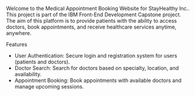 Welcome to the Medical Appointment Booking Website for StayHealthy Inc.. This project is part of the IBM Front-End Development Capstone project. The aim of this platform is to provide patients with the ability to access doctors, book appointments, and receive healthcare services anytime, anywhere.

Features

- User Authentication: Secure login and registration system for users (patients and doctors).
- Doctor Search: Search for doctors based on specialty, location, and availability.
- Appointment Booking: Book appointments with available doctors and manage upcoming sessions.


